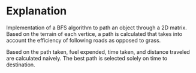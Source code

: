 # Explanation
Implementation of a BFS algorithm to path an object through a 2D matrix. Based on the terrain of each vertice, a path is calculated that takes into account the efficiency of following roads as opposed to grass. 

Based on the path taken, fuel expended, time taken, and distance traveled are calculated naively. The best path is selected solely on time to destination.
